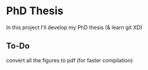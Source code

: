 # PhD Thesis
In this project I'll develop my PhD thesis (& learn git XD)

## To-Do
convert all the figures to pdf (for faster compilation)
